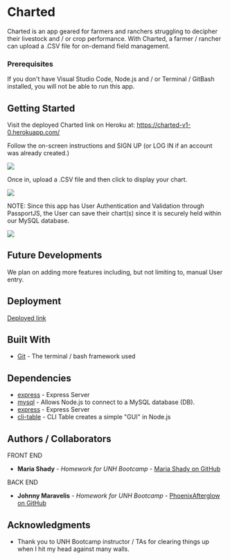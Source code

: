 # Charted

Charted is an app geared for farmers and ranchers struggling to decipher their livestock and / or crop performance.  With Charted, a farmer / rancher can upload a .CSV file for on-demand field management.

### Prerequisites

If you don't have Visual Studio Code, Node.js and / or Terminal / GitBash installed, you will not be able to run this app.

## Getting Started

Visit the deployed Charted link on Heroku at:
https://charted-v1-0.herokuapp.com/ 

Follow the on-screen instructions and SIGN UP (or LOG IN if an account was already created.)

![](images/screenshot01.png)

Once in, upload a .CSV file and then click to display your chart.

![](images/screenshot02.png)

NOTE:  Since this app has User Authentication and Validation through PassportJS, the User can save their chart(s) since it is securely held within our MySQL database.

![](images/screenshot03.png)

## Future Developments
We plan on adding more features including, but not limiting to, manual User entry.

## Deployment

[Deployed link](https://charted-v1-0.herokuapp.com/)

## Built With

* [Git](https://git-scm.com/) - The terminal / bash framework used

## Dependencies

* [express](https://www.npmjs.com/package/express) - Express Server
* [mysql](https://www.npmjs.com/package/axios) - Allows Node.js to connect to a MySQL database (DB).
* [express](https://www.npmjs.com/package/express) - Express Server
* [cli-table](https://www.npmjs.com/package/cli-table) - CLI Table creates a simple "GUI" in Node.js

## Authors / Collaborators

FRONT END
* **Maria Shady** - *Homework for UNH Bootcamp* - [Maria Shady on GitHub](https:/#)

BACK END
* **Johnny Maravelis** - *Homework for UNH Bootcamp* - [PhoenixAfterglow on GitHub](https://github.com/PhoenixAfterglow)


## Acknowledgments

* Thank you to UNH Bootcamp instructor / TAs for clearing things up when I hit my head against many walls.